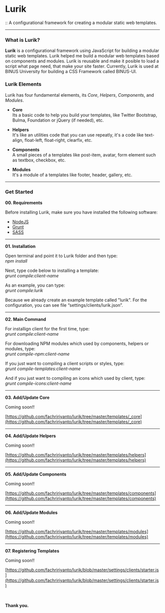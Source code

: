 # Lurik
:: A configurational framework for creating a modular static web templates.

-----

### What is Lurik?
**Lurik** is a configurational framework using JavaScript for building a modular static web templates. Lurik helped me build a modular web templates based on components and modules. Lurik is reusable and make it posible to load a script what page need, that make your site faster. Currently, Lurik is used at BINUS University for building a CSS Framework called BINUS-UI.


### Lurik Elements
Lurik has four fundamental elements, its *Core*, *Helpers*, *Components*, and *Modules*.

- **Core**\
Its a basic code to help you build your templates, like Twitter Bootstrap, Bulma, Foundation or jQuery (if needed), etc.

- **Helpers**\
It's like an utilities code that you can use repeatly, it's a code like text-align, float-left, float-right, clearfix, etc.

- **Components**\
A small pieces of a templates like post-item, avatar, form element such as textbox, checkbox, etc.

- **Modules**\
It's a module of a templates like footer, header, gallery, etc.

-----

### Get Started

**00. Requirements**

Before installing Lurik, make sure you have installed the following software:
- [NodeJS](https://nodejs.org/en/)
- [Grunt](https://gruntjs.com/)
- [SASS](https://sass-lang.com/)

-----

**01. Installation**

Open terminal and point it to Lurik folder and then type:\
*npm install*

Next, type code below to installing a template:\
*grunt compile:client-name*

As an example, you can type:\
*grunt compile:lurik*

Because we already create an example template called "lurik". For the configuration, you can see file “settings/clients/lurik.json”.

-----

**02. Main Command**

For installign client for the first time, type:\
*grunt compile:client-name*

For downloading NPM modules which used by components, helpers or modules, type:\
*grunt compile-npm:client-name*

If you just want to compiling a client scripts or styles, type:\
*grunt compile-templates:client-name*

And if you just want to compiling an icons which used by client, type:\
*grunt compile-icons:client-name*

------

**03. Add/Update Core**

Coming soon!!

[https://github.com/fachririyanto/lurik/tree/master/templates/_core](https://github.com/fachririyanto/lurik/tree/master/templates/_core)

-----

**04. Add/Update Helpers**

Coming soon!!

[https://github.com/fachririyanto/lurik/tree/master/templates/helpers](https://github.com/fachririyanto/lurik/tree/master/templates/helpers)

-----

**05. Add/Update Components**

Coming soon!!

[https://github.com/fachririyanto/lurik/tree/master/templates/components](https://github.com/fachririyanto/lurik/tree/master/templates/components)

-----

**06. Add/Update Modules**

Coming soon!!

[https://github.com/fachririyanto/lurik/tree/master/templates/modules](https://github.com/fachririyanto/lurik/tree/master/templates/modules)

-----

**07. Registering Templates**

Coming soon!!

[https://github.com/fachririyanto/lurik/blob/master/settings/clients/starter.js](https://github.com/fachririyanto/lurik/blob/master/settings/clients/starter.js)

\
\
**Thank you.**
